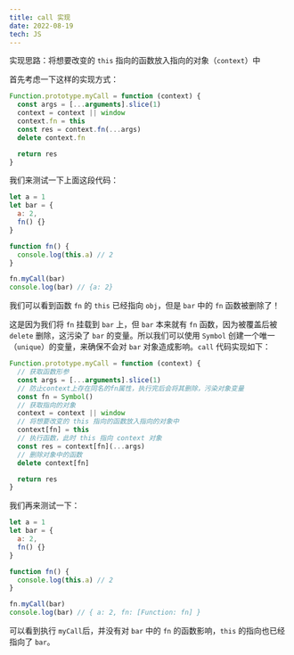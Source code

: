 ```yaml
---
title: call 实现
date: 2022-08-19
tech: JS
---
```


实现思路：将想要改变的 `this` 指向的函数放入指向的对象（`context`）中

首先考虑一下这样的实现方式：

```js
Function.prototype.myCall = function (context) {
  const args = [...arguments].slice(1)
  context = context || window
  context.fn = this
  const res = context.fn(...args)
  delete context.fn

  return res
}
```

我们来测试一下上面这段代码：

```js {8}
let a = 1
let bar = {
  a: 2,
  fn() {}
}

function fn() {
  console.log(this.a) // 2
}

fn.myCall(bar)
console.log(bar) // {a: 2}
```

我们可以看到函数 `fn` 的 `this` 已经指向 `obj`，但是 `bar` 中的 `fn` 函数被删除了！

这是因为我们将 `fn` 挂载到 `bar` 上，但 `bar` 本来就有 `fn` 函数，因为被覆盖后被 `delete` 删除，这污染了 `bar` 的变量。所以我们可以使用 `Symbol` 创建一个唯一（`unique`）的变量，来确保不会对 `bar` 对象造成影响。`call` 代码实现如下：

```js
Function.prototype.myCall = function (context) {
  // 获取函数形参
  const args = [...arguments].slice(1)
  // 防止context上存在同名的fn属性，执行完后会将其删除，污染对象变量
  const fn = Symbol()
  // 获取指向的对象
  context = context || window
  // 将想要改变的 this 指向的函数放入指向的对象中
  context[fn] = this
  // 执行函数，此时 this 指向 context 对象
  const res = context[fn](...args)
  // 删除对象中的函数
  delete context[fn]

  return res
}
```

我们再来测试一下：

```js
let a = 1
let bar = {
  a: 2,
  fn() {}
}

function fn() {
  console.log(this.a) // 2
}

fn.myCall(bar)
console.log(bar) // { a: 2, fn: [Function: fn] }
```

可以看到执行 `myCall`后，并没有对 `bar` 中的 `fn` 的函数影响，`this` 的指向也已经指向了 `bar`。
